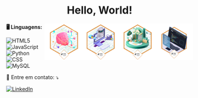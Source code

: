 <h1 align="center"> 
  Hello, World!
</h1>

<img src="badge1.webp" alt="ilustração de um computador Oracle" min-width="50px" max-width="200px" width="100px" align="right">
<img src="badge.webp" alt="ilustração de uma casa em tons de verde Oracle" min-width="50px" max-width="200px" width="100px" align="right">
<img src="badge2.webp" alt="ilustração de um robô Oracle" min-width="50px" max-width="200px" width="100px" align="right">
<img src="last-badge.webp" alt="ilustração de um robô Oracle" min-width="50px" max-width="200px" width="100px" align="right">


**🖥️ Linguagens:**

![HTML5](https://img.shields.io/badge/html5-%23E34F26.svg?style=for-the-badge&logo=html5&logoColor=white)
![JavaScript](https://img.shields.io/badge/javascript-%23323330.svg?style=for-the-badge&logo=javascript&logoColor=%23F7DF1E)
![Python](https://img.shields.io/badge/python-3670A0?style=for-the-badge&logo=python&logoColor=ffdd54)
![CSS](https://img.shields.io/badge/CSS3-1572B6?style=for-the-badge&logo=css3&logoColor=white)
![MySQL](https://img.shields.io/badge/mysql-4479A1.svg?style=for-the-badge&logo=mysql&logoColor=white)

<p align="left">
  💌 Entre em contato: ⤵️
</p>

<p align="left">
  <a href="https://www.linkedin.com/in/nicolly-brasil/" title="LinkedIn">
  <img src="https://img.shields.io/badge/-Linkedin-0e76a8?style=flat-square&logo=Linkedin&logoColor=white&link=LINK-DO-SEU-LINKEDIN" alt="LinkedIn"/></a>
</p>
